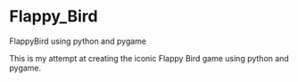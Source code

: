 # Flappy_Bird
FlappyBird using python and pygame

This is my attempt at creating the iconic Flappy Bird game using python and pygame.
